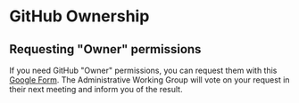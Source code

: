# GitHub Ownership

## Requesting "Owner" permissions

If you need GitHub "Owner" permissions, you can request them with this [Google Form](https://goo.gl/forms/mP06OHexVP5Lo60O2).  The Administrative Working Group will vote on your request in their next meeting and inform you of the result.
